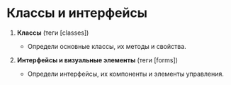 # Классы и интерфейсы

1. **Классы** (теги [classes])
    - Определи основные классы, их методы и свойства.

2. **Интерфейсы и визуальные элементы** (теги [forms])
    - Определи интерфейсы, их компоненты и элементы управления.
